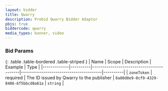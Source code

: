 ```yaml
---
layout: bidder
title: Qwarry
description: Prebid Qwarry Bidder Adaptor
pbjs: true
biddercode: qwarry
media_types: banner, video
---
```




### Bid Params

{: .table .table-bordered .table-striped }
| Name        | Scope    | Description                              | Example                                | Type     |
|-------------|----------|------------------------------------------|----------------------------------------|----------|
| `zoneToken` | required | The ID issued by Qwarry to the publisher | `8a80d8e9-0cf9-4329-8486-6f5bbcd8a61a` | `string` |
